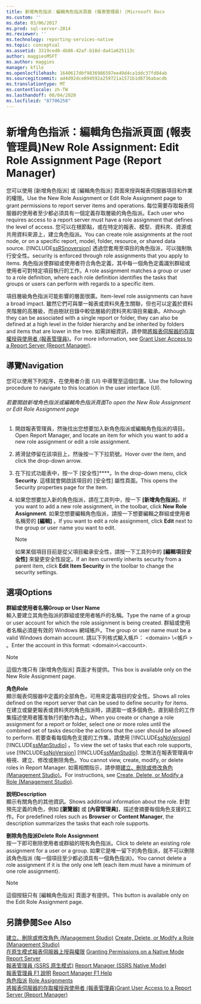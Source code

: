```yaml
---
title: 新增角色指派：編輯角色指派頁面 (報表管理員) |Microsoft Docs
ms.custom: ''
ms.date: 03/06/2017
ms.prod: sql-server-2014
ms.reviewer: ''
ms.technology: reporting-services-native
ms.topic: conceptual
ms.assetid: 3319ced0-4b86-42af-b18d-da41a625113c
author: maggiesMSFT
ms.author: maggies
manager: kfile
ms.openlocfilehash: 1640617dbf9836986597ee49d4ca1ddc37fd84ab
ms.sourcegitcommit: ad4d92dce894592a259721a1571b1d8736abacdb
ms.translationtype: MT
ms.contentlocale: zh-TW
ms.lasthandoff: 08/04/2020
ms.locfileid: "87706258"
---
```

# <a name="new-role-assignment-edit-role-assignment-page-report-manager"></a><span data-ttu-id="27ae6-102">新增角色指派：編輯角色指派頁面 (報表管理員)</span><span class="sxs-lookup"><span data-stu-id="27ae6-102">New Role Assignment: Edit Role Assignment Page (Report Manager)</span></span>
  <span data-ttu-id="27ae6-103">您可以使用 [新增角色指派] 或 [編輯角色指派] 頁面來授與報表伺服器項目和作業的權限。</span><span class="sxs-lookup"><span data-stu-id="27ae6-103">Use the New Role Assignment or Edit Role Assignment page to grant permissions to report server items and operations.</span></span> <span data-ttu-id="27ae6-104">每位需要存取報表伺服器的使用者至少都必須具有一個定義存取層級的角色指派。</span><span class="sxs-lookup"><span data-stu-id="27ae6-104">Each user who requires access to a report server must have a role assignment that defines the level of access.</span></span> <span data-ttu-id="27ae6-105">您可以在根節點，或在特定的報表、模型、資料夾、資源或共用資料來源上，建立角色指派。</span><span class="sxs-lookup"><span data-stu-id="27ae6-105">You can create role assignments at the root node, or on a specific report, model, folder, resource, or shared data source.</span></span> [!INCLUDE[ssRSnoversion](../includes/ssrsnoversion-md.md)] <span data-ttu-id="27ae6-106">透過您套用至項目的角色指派，可以強制執行安全性。</span><span class="sxs-lookup"><span data-stu-id="27ae6-106">security is enforced through role assignments that you apply to items.</span></span> <span data-ttu-id="27ae6-107">角色指派使群組或使用者符合角色定義，其中每一個角色定義識別群組或使用者可對特定項目執行的工作。</span><span class="sxs-lookup"><span data-stu-id="27ae6-107">A role assignment matches a group or user to a role definition, where each role definition identifies the tasks that groups or users can perform with regards to a specific item.</span></span>  
  
 <span data-ttu-id="27ae6-108">項目層級角色指派可能影響的層面很廣。</span><span class="sxs-lookup"><span data-stu-id="27ae6-108">Item-level role assignments can have a broad impact.</span></span> <span data-ttu-id="27ae6-109">雖然它們可與單一報表或資料夾產生關聯，但也可以定義於資料夾階層的高層級，而由樹狀目錄中較低層級的資料夾和項目來繼承。</span><span class="sxs-lookup"><span data-stu-id="27ae6-109">Although they can be associated with a single report or folder, they can also be defined at a high level in the folder hierarchy and be inherited by folders and items that are lower in the tree.</span></span> <span data-ttu-id="27ae6-110">如需詳細資訊，請參閱[將報表伺服器的存取權授與使用者 &#40;報表管理員&#41;](security/grant-user-access-to-a-report-server.md)。</span><span class="sxs-lookup"><span data-stu-id="27ae6-110">For more information, see [Grant User Access to a Report Server &#40;Report Manager&#41;](security/grant-user-access-to-a-report-server.md).</span></span>  
  
## <a name="navigation"></a><span data-ttu-id="27ae6-111">導覽</span><span class="sxs-lookup"><span data-stu-id="27ae6-111">Navigation</span></span>  
 <span data-ttu-id="27ae6-112">您可以使用下列程序，在使用者介面 (UI) 中導覽至這個位置。</span><span class="sxs-lookup"><span data-stu-id="27ae6-112">Use the following procedure to navigate to this location in the user interface (UI).</span></span>  
  
###### <a name="to-open-the-new-role-assignment-or-edit-role-assignment-page"></a><span data-ttu-id="27ae6-113">若要開啟新增角色指派或編輯角色指派頁面</span><span class="sxs-lookup"><span data-stu-id="27ae6-113">To open the New Role Assignment or Edit Role Assignment page</span></span>  
  
1.  <span data-ttu-id="27ae6-114">開啟報表管理員，然後找出您想要加入新角色指派或編輯角色指派的項目。</span><span class="sxs-lookup"><span data-stu-id="27ae6-114">Open Report Manager, and locate an item for which you want to add a new role assignment or edit a role assignment.</span></span>  
  
2.  <span data-ttu-id="27ae6-115">將滑鼠停留在該項目上，然後按一下下拉箭號。</span><span class="sxs-lookup"><span data-stu-id="27ae6-115">Hover over the item, and click the drop-down arrow.</span></span>  
  
3.  <span data-ttu-id="27ae6-116">在下拉式功能表中，按一下 [安全性]\*\*\*\*。</span><span class="sxs-lookup"><span data-stu-id="27ae6-116">In the drop-down menu, click **Security**.</span></span> <span data-ttu-id="27ae6-117">這樣就會開啟該項目的 [安全性] 屬性頁面。</span><span class="sxs-lookup"><span data-stu-id="27ae6-117">This opens the Security properties page for the item.</span></span>  
  
4.  <span data-ttu-id="27ae6-118">如果您想要加入新的角色指派，請在工具列中，按一下 **[新增角色指派]**。</span><span class="sxs-lookup"><span data-stu-id="27ae6-118">If you want to add a new role assignment, in the toolbar, click **New Role Assignment**.</span></span> <span data-ttu-id="27ae6-119">如果您想要編輯角色指派，請按一下想要編輯之群組或使用者名稱旁的 **[編輯]** 。</span><span class="sxs-lookup"><span data-stu-id="27ae6-119">If you want to edit a role assignment, click **Edit** next to the group or user name you want to edit.</span></span>  
  
    > [!NOTE]  
    >  <span data-ttu-id="27ae6-120"> 如果某個項目目前是從父項目繼承安全性，請按一下工具列中的 **[編輯項目安全性]** 來變更安全性設定。</span><span class="sxs-lookup"><span data-stu-id="27ae6-120">If an item currently inherits security from a parent item, click **Edit Item Security** in the toolbar to change the security settings.</span></span>  
  
## <a name="options"></a><span data-ttu-id="27ae6-121">選項</span><span class="sxs-lookup"><span data-stu-id="27ae6-121">Options</span></span>  
 <span data-ttu-id="27ae6-122">**群組或使用者名稱**</span><span class="sxs-lookup"><span data-stu-id="27ae6-122">**Group or User Name**</span></span>  
 <span data-ttu-id="27ae6-123">輸入要建立其角色指派的群組或使用者帳戶的名稱。</span><span class="sxs-lookup"><span data-stu-id="27ae6-123">Type the name of a group or user account for which the role assignment is being created.</span></span> <span data-ttu-id="27ae6-124">群組或使用者名稱必須是有效的 Windows 網域帳戶。</span><span class="sxs-lookup"><span data-stu-id="27ae6-124">The group or user name must be a valid Windows domain account.</span></span> <span data-ttu-id="27ae6-125">請以下列格式輸入帳戶： \<domain> \\<帳戶 \> 。</span><span class="sxs-lookup"><span data-stu-id="27ae6-125">Enter the account in this format: \<domain>\\<account\>.</span></span>  
  
> [!NOTE]  
>  <span data-ttu-id="27ae6-126">這個方塊只有 [新增角色指派] 頁面才有提供。</span><span class="sxs-lookup"><span data-stu-id="27ae6-126">This box is available only on the New Role Assignment page.</span></span>  
  
 <span data-ttu-id="27ae6-127">**角色**</span><span class="sxs-lookup"><span data-stu-id="27ae6-127">**Role**</span></span>  
 <span data-ttu-id="27ae6-128">顯示報表伺服器中定義的全部角色，可用來定義項目的安全性。</span><span class="sxs-lookup"><span data-stu-id="27ae6-128">Shows all roles defined on the report server that can be used to define security for items.</span></span> <span data-ttu-id="27ae6-129">在建立或變更報表或資料夾的角色指派時，請選取一或多個角色，直到結合的工作集描述使用者獲准執行的動作為止。</span><span class="sxs-lookup"><span data-stu-id="27ae6-129">When you create or change a role assignment for a report or folder, select one or more roles until the combined set of tasks describe the actions that the user should be allowed to perform.</span></span> <span data-ttu-id="27ae6-130">若要查看每個角色支援的工作集，請使用 [!INCLUDE[ssNoVersion](../includes/ssnoversion-md.md)] [!INCLUDE[ssManStudio](../includes/ssmanstudio-md.md)] 。</span><span class="sxs-lookup"><span data-stu-id="27ae6-130">To view the set of tasks that each role supports, use [!INCLUDE[ssNoVersion](../includes/ssnoversion-md.md)] [!INCLUDE[ssManStudio](../includes/ssmanstudio-md.md)].</span></span> <span data-ttu-id="27ae6-131">您無法在報表管理員中檢視、建立、修改或刪除角色。</span><span class="sxs-lookup"><span data-stu-id="27ae6-131">You cannot view, create, modify, or delete roles in Report Manager.</span></span> <span data-ttu-id="27ae6-132">如需相關指示，請參閱[建立、刪除或修改角色 &#40;Management Studio&#41;](security/role-definitions-create-delete-or-modify.md)。</span><span class="sxs-lookup"><span data-stu-id="27ae6-132">For instructions, see [Create, Delete, or Modify a Role &#40;Management Studio&#41;](security/role-definitions-create-delete-or-modify.md).</span></span>  
  
 <span data-ttu-id="27ae6-133">**說明**</span><span class="sxs-lookup"><span data-stu-id="27ae6-133">**Description**</span></span>  
 <span data-ttu-id="27ae6-134">顯示有關角色的其他資訊。</span><span class="sxs-lookup"><span data-stu-id="27ae6-134">Shows additional information about the role.</span></span> <span data-ttu-id="27ae6-135">針對預先定義的角色，例如 **[瀏覽器]** 或 **[內容管理員]**，描述會摘要每個角色支援的工作。</span><span class="sxs-lookup"><span data-stu-id="27ae6-135">For predefined roles such as **Browser** or **Content Manager**, the description summarizes the tasks that each role supports.</span></span>  
  
 <span data-ttu-id="27ae6-136">**刪除角色指派**</span><span class="sxs-lookup"><span data-stu-id="27ae6-136">**Delete Role Assignment**</span></span>  
 <span data-ttu-id="27ae6-137">按一下即可刪除使用者或群組的現有角色指派。</span><span class="sxs-lookup"><span data-stu-id="27ae6-137">Click to delete an existing role assignment for a user or a group.</span></span> <span data-ttu-id="27ae6-138">如果它是唯一留下的角色指派，就不可以刪除該角色指派 (每一個項目至少都必須具有一個角色指派)。</span><span class="sxs-lookup"><span data-stu-id="27ae6-138">You cannot delete a role assignment if it is the only one left (each item must have a minimum of one role assignment).</span></span>  
  
> [!NOTE]  
>  <span data-ttu-id="27ae6-139">這個按鈕只有 [編輯角色指派] 頁面才有提供。</span><span class="sxs-lookup"><span data-stu-id="27ae6-139">This button is available only on the Edit Role Assignment page.</span></span>  
  
## <a name="see-also"></a><span data-ttu-id="27ae6-140">另請參閱</span><span class="sxs-lookup"><span data-stu-id="27ae6-140">See Also</span></span>  
 <span data-ttu-id="27ae6-141">[建立、刪除或修改角色 &#40;Management Studio&#41;](security/role-definitions-create-delete-or-modify.md) </span><span class="sxs-lookup"><span data-stu-id="27ae6-141">[Create, Delete, or Modify a Role &#40;Management Studio&#41;](security/role-definitions-create-delete-or-modify.md) </span></span>  
 <span data-ttu-id="27ae6-142">[在原生模式報表伺服器上授與權限](security/granting-permissions-on-a-native-mode-report-server.md) </span><span class="sxs-lookup"><span data-stu-id="27ae6-142">[Granting Permissions on a Native Mode Report Server](security/granting-permissions-on-a-native-mode-report-server.md) </span></span>  
 <span data-ttu-id="27ae6-143">[報表管理員 &#40;SSRS 原生模式&#41;](../../2014/reporting-services/report-manager-ssrs-native-mode.md) </span><span class="sxs-lookup"><span data-stu-id="27ae6-143">[Report Manager  &#40;SSRS Native Mode&#41;](../../2014/reporting-services/report-manager-ssrs-native-mode.md) </span></span>  
 <span data-ttu-id="27ae6-144">[報表管理員 F1 說明](../../2014/reporting-services/report-manager-f1-help.md) </span><span class="sxs-lookup"><span data-stu-id="27ae6-144">[Report Manager F1 Help](../../2014/reporting-services/report-manager-f1-help.md) </span></span>  
 <span data-ttu-id="27ae6-145">[角色指派](security/role-assignments.md) </span><span class="sxs-lookup"><span data-stu-id="27ae6-145">[Role Assignments](security/role-assignments.md) </span></span>  
 [<span data-ttu-id="27ae6-146">將報表伺服器的存取權授與使用者 &#40;報表管理員&#41;</span><span class="sxs-lookup"><span data-stu-id="27ae6-146">Grant User Access to a Report Server &#40;Report Manager&#41;</span></span>](security/grant-user-access-to-a-report-server.md)  
  
  

